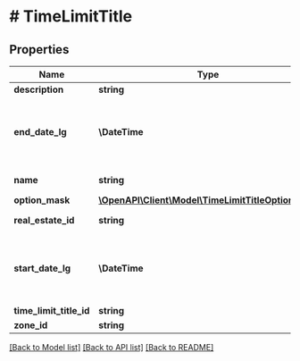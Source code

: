 # # TimeLimitTitle

## Properties

Name | Type | Description | Notes
------------ | ------------- | ------------- | -------------
**description** | **string** | Description | [optional]
**end_date_lg** | **\DateTime** | Time limit&#39;s end date in locking system&#39;s time. Can be null. | [optional]
**name** | **string** | Time limit title&#39;s name | [optional]
**option_mask** | [**\OpenAPI\Client\Model\TimeLimitTitleOptionMask**](TimeLimitTitleOptionMask.md) |  | [optional]
**real_estate_id** | **string** | Real Estate ID | [optional]
**start_date_lg** | **\DateTime** | Time limit&#39;s start date in locking system&#39;s time. Can be null. | [optional]
**time_limit_title_id** | **string** | ID | [optional]
**zone_id** | **string** | Zone ID | [optional]

[[Back to Model list]](../../README.md#models) [[Back to API list]](../../README.md#endpoints) [[Back to README]](../../README.md)
